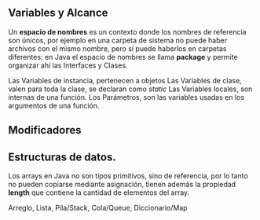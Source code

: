 ## Variables y Alcance

Un **espacio de nombres** es un contexto donde los nombres de referencia son únicos, por ejemplo en una carpeta de sistema no puede haber archivos con el mismo nombre, pero sí puede haberlos en carpetas diferentes; en Java el espacio de nombres se llama **package** y permite organizar ahí las Interfaces y Clases.

Las Variables de instancia, pertenecen a objetos
Las Variables de clase, valen para toda la clase, se declaran como *static*
Las Variables locales, son internas de una función.
Los Parámetros, son las variables usadas en los argumentos de una función.

## Modificadores


## Estructuras de datos.

Los arrays en Java no son tipos primitivos, sino de referencia, por lo tanto no pueden copiarse mediante asignación, tienen además la propiedad **length** que contiene la cantidad de elementos del array.

Arreglo, Lista, Pila/Stack, Cola/Queue, Diccionario/Map 


